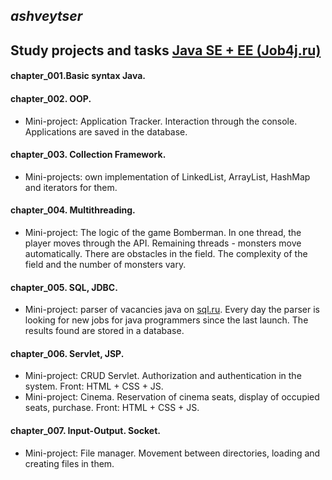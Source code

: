 *ashveytser*
----
Study projects and tasks [Java SE + EE (Job4j.ru)](http://job4j.ru/courses/java_with_zero_to_job.html)  
----
#### chapter_001.Basic syntax Java.
#### chapter_002. ООP.
- Mini-project: Application Tracker. Interaction through the console. Applications are saved in the database.
#### chapter_003. Collection Framework. 
- Mini-projects: own implementation of LinkedList, ArrayList, HashMap and iterators for them.
#### chapter_004. Multithreading. 
- Mini-project: The logic of the game Bomberman. In one thread, the player moves through the API. Remaining threads - monsters move automatically. There are obstacles in the field. 
The complexity of the field and the number of monsters vary.
#### chapter_005. SQL, JDBC. 
- Mini-project: parser of vacancies java on [sql.ru](http://www.sql.ru/forum/job-offers). Every day the parser is looking for new jobs for java programmers since the last launch.
The results found are stored in a database.
#### chapter_006. Servlet, JSP. 
- Mini-project: CRUD Servlet. Authorization and authentication in the system. Front: HTML + CSS + JS.
- Mini-project: Cinema. Reservation of cinema seats, display of occupied seats, purchase. Front: HTML + CSS + JS. 
#### chapter_007. Input-Output. Socket.
- Mini-project: File manager. Movement between directories, loading and creating files in them.
